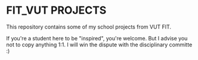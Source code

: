 # FIT_VUT PROJECTS

This repository contains some of my school projects from VUT FIT. 

If you're a student here to be "inspired", you're welcome. But I advise you not to copy anything 1:1. I will win the dispute with the disciplinary committe :) 
